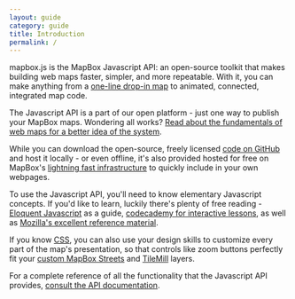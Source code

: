 ```yaml
---
layout: guide
category: guide
title: Introduction
permalink: /
---
```


mapbox.js is the MapBox Javascript API: an open-source toolkit that makes
building web maps faster, simpler, and more repeatable.
With it, you can make anything
from a [one-line drop-in map](/mapbox.js/example/auto/) to animated,
connected, integrated map code.

The Javascript API is a part of our open platform - just one way to publish
your MapBox maps. Wondering all works? [Read about the fundamentals of
web maps for a better idea of the system](/developers/guide/).

While you can download the open-source, freely licensed
[code on GitHub](https://github.com/mapbox/mapbox.js) and host it locally -
or even offline, it's also provided hosted for free on MapBox's
[lightning fast infrastructure](http://mapbox.com/blog/building-mapbox-fast-map-hosting-stack/)
to quickly include in your own webpages.

To use the Javascript API, you'll need to know elementary Javascript concepts.
If you'd like to learn, luckily there's plenty of free reading -
[Eloquent Javascript](http://eloquentjavascript.net/contents.html) as a guide,
[codecademy for interactive lessons](http://www.codecademy.com), as well as
[Mozilla's excellent reference material](https://developer.mozilla.org/en-US/learn/javascript/).

If you know [CSS](http://www.cssbasics.com), you can also use your design
skills to customize every part of the map's presentation, so that controls
like zoom buttons perfectly fit your [custom MapBox Streets](http://mapbox.com/maps/)
and [TileMill](http://mapbox.com/tilemill/) layers.

For a complete reference of all the functionality that the Javascript API
provides, [consult the API documentation](/mapbox.js/api/).
